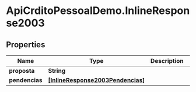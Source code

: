 # ApiCrditoPessoalDemo.InlineResponse2003

## Properties
Name | Type | Description | Notes
------------ | ------------- | ------------- | -------------
**proposta** | **String** |  | [optional] 
**pendencias** | [**[InlineResponse2003Pendencias]**](InlineResponse2003Pendencias.md) |  | [optional] 


